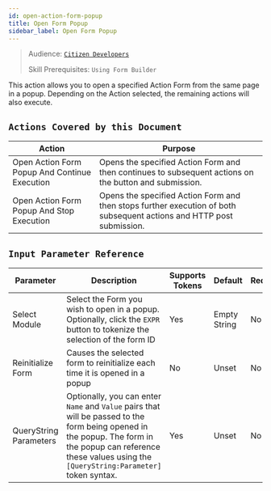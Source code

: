 ```yaml
---
id: open-action-form-popup
title: Open Form Popup
sidebar_label: Open Form Popup
---
```


> Audience: [`Citizen Developers`](/audience#citizen-developers.md)
>
> Skill Prerequisites: `Using Form Builder`

This action allows you to open a specified Action Form from the same page in a popup. Depending on the Action selected, the remaining actions will also execute.

## `Actions Covered by this Document`

| Action | Purpose |
| -- | -- |
| Open Action Form Popup And Continue Execution | Opens the specified Action Form and then continues to subsequent actions on the button and submission. |
| Open Action Form Popup And Stop Execution | Opens the specified Action Form and then stops further execution of both subsequent actions and HTTP post submission. |

## `Input Parameter Reference`

| Parameter | Description | Supports Tokens | Default | Required |
| -- | -- | -- | -- | -- |
| Select Module | Select the Form you wish to open in a popup. Optionally, click the `EXPR` button to tokenize the selection of the form ID| Yes | Empty String | No |
| Reinitialize Form | Causes the selected form to reinitialize each time it is opened in a popup | No |  Unset | No |
| QueryString Parameters | Optionally, you can enter `Name` and `Value` pairs that will be passed to the form being opened in the popup. The form in the popup can reference these values using the `[QueryString:Parameter]` token syntax. | Yes | Unset | No |
